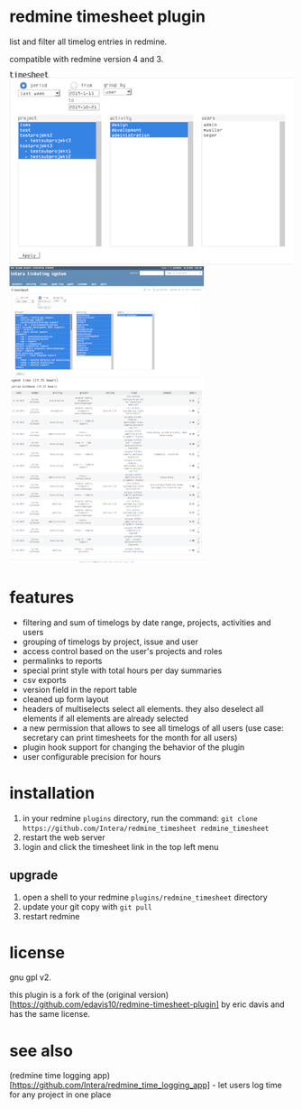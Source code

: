 # redmine timesheet plugin
list and filter all timelog entries in redmine.

compatible with redmine version 4 and 3.

![form-screenshot](other/screenshots/form.png?raw=true)
![result-screenshot](other/screenshots/result.png?raw=true)

# features
* filtering and sum of timelogs by date range, projects, activities and users
* grouping of timelogs by project, issue and user
* access control based on the user's projects and roles
* permalinks to reports
* special print style with total hours per day summaries
* csv exports
* version field in the report table
* cleaned up form layout
* headers of multiselects select all elements. they also deselect all elements if all elements are already selected
* a new permission that allows to see all timelogs of all users (use case: secretary can print timesheets for the month for all users)
* plugin hook support for changing the behavior of the plugin
* user configurable precision for hours

# installation
1. in your redmine `plugins` directory, run the command: `git clone https://github.com/Intera/redmine_timesheet redmine_timesheet`
2. restart the web server
3. login and click the timesheet link in the top left menu

## upgrade
1. open a shell to your redmine `plugins/redmine_timesheet` directory
2. update your git copy with `git pull`
3. restart redmine

# license
gnu gpl v2.

this plugin is a fork of the (original version)[https://github.com/edavis10/redmine-timesheet-plugin] by eric davis and has the same license.

# see also
(redmine time logging app)[https://github.com/Intera/redmine_time_logging_app] - let users log time for any project in one place
